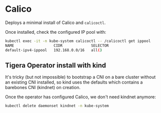 # Calico

Deploys a minimal install of Calico and `calicoctl`.

Once installed, check the configured IP pool with:

```bash
kubectl exec -it -n kube-system calicoctl -- /calicoctl get ippool
NAME                  CIDR             SELECTOR
default-ipv4-ippool   192.168.0.0/16   all()
```

## Tigera Operator install with kind

It's tricky (but not impossible) to bootstrap a CNI on a bare cluster without an existing CNI installed, so kind uses the defaults which contains a barebones CNI (kindnet) on creation.

Once the operator has configured Calico, we don't need kindnet anymore:

```bash
kubectl delete daemonset kindnet -n kube-system
```

